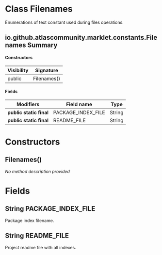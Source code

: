 Class Filenames
===============
Enumerations of text constant used during files operations.

io.github.atlascommunity.marklet.constants.Filenames Summary
-------
#### Constructors
| Visibility | Signature   |
| ---------- | ----------- |
| public     | Filenames() |
#### Fields
| Modifiers               | Field name         | Type   |
| ----------------------- | ------------------ | ------ |
| **public static final** | PACKAGE_INDEX_FILE | String |
| **public static final** | README_FILE        | String |

Constructors
============
Filenames()
-----------
*No method description provided*


Fields
======
String PACKAGE_INDEX_FILE
-----------------------------------
Package index filename.


String README_FILE
----------------------------
Project readme file with all indexes.


